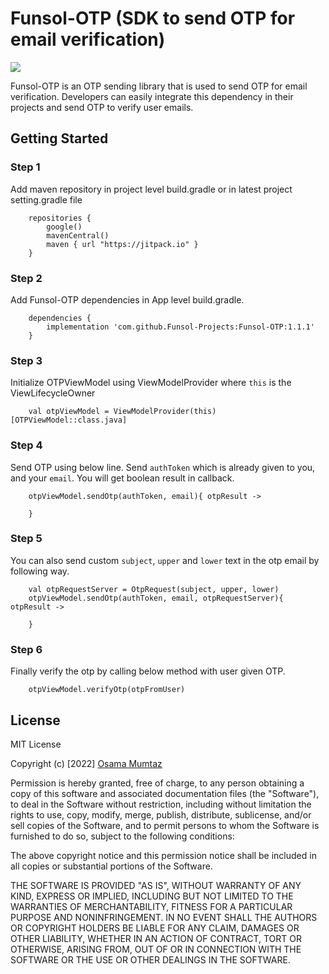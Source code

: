 # Funsol-OTP (SDK to send OTP for email verification)

[![](https://jitpack.io/v/Funsol-Projects/Funsol-OTP.svg)](https://jitpack.io/#Funsol-Projects/Funsol-OTP)

Funsol-OTP is an OTP sending library that is used to send OTP for email verification. Developers can
easily integrate this dependency in their projects and send OTP to verify user emails.

## Getting Started

### Step 1

Add maven repository in project level build.gradle or in latest project setting.gradle file

```
    repositories {
        google()
        mavenCentral()
        maven { url "https://jitpack.io" }
    }
```  

### Step 2

Add Funsol-OTP dependencies in App level build.gradle.

```
    dependencies {
        implementation 'com.github.Funsol-Projects:Funsol-OTP:1.1.1'
    }
```  

### Step 3

Initialize OTPViewModel using ViewModelProvider where `this` is the ViewLifecycleOwner

```
    val otpViewModel = ViewModelProvider(this)[OTPViewModel::class.java]
```

### Step 4
Send OTP using below line. Send `authToken` which is already given to you, and your `email`. You will get boolean result in callback.
```
    otpViewModel.sendOtp(authToken, email){ otpResult -> 
            
    }
```

### Step 5

You can also send custom `subject`, `upper` and `lower` text in the otp email by following way.

```
    val otpRequestServer = OtpRequest(subject, upper, lower)
    otpViewModel.sendOtp(authToken, email, otpRequestServer){ otpResult -> 
            
    }
```

### Step 6

Finally verify the otp by calling below method with user given OTP.

```
    otpViewModel.verifyOtp(otpFromUser)
```

## License

MIT License

Copyright (c) [2022] [Osama Mumtaz](#https://github.com/osama1malik)

Permission is hereby granted, free of charge, to any person obtaining a copy of this software and
associated documentation files (the "Software"), to deal in the Software without restriction,
including without limitation the rights to use, copy, modify, merge, publish, distribute,
sublicense, and/or sell copies of the Software, and to permit persons to whom the Software is
furnished to do so, subject to the following conditions:

The above copyright notice and this permission notice shall be included in all copies or substantial
portions of the Software.

THE SOFTWARE IS PROVIDED "AS IS", WITHOUT WARRANTY OF ANY KIND, EXPRESS OR IMPLIED, INCLUDING BUT
NOT LIMITED TO THE WARRANTIES OF MERCHANTABILITY, FITNESS FOR A PARTICULAR PURPOSE AND
NONINFRINGEMENT. IN NO EVENT SHALL THE AUTHORS OR COPYRIGHT HOLDERS BE LIABLE FOR ANY CLAIM, DAMAGES
OR OTHER LIABILITY, WHETHER IN AN ACTION OF CONTRACT, TORT OR OTHERWISE, ARISING FROM, OUT OF OR IN
CONNECTION WITH THE SOFTWARE OR THE USE OR OTHER DEALINGS IN THE SOFTWARE.

